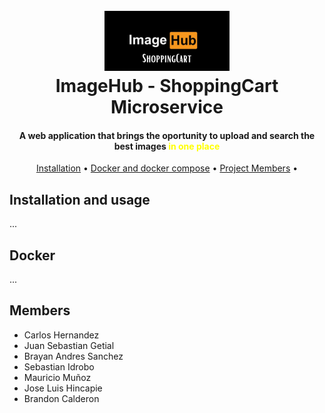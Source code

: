 <h1 align="center">
  <br>
  <a href="#"><img src="./resources/logo.png" alt="ImageHub" width="200"></a>
  <br>
  ImageHub - ShoppingCart Microservice
  <br>
</h1>

<h4 align="center">A web application that brings the oportunity to upload and search the best images <strong style="color: yellow;">in one place</strong></h4>


<p align="center">
  <a href="#installation">Installation</a> •
  <a href="#docker">Docker and docker compose</a> •
  <a href="#members">Project Members</a> •
</p>


## Installation and usage

...

## Docker

...

## Members

- Carlos Hernandez
- Juan Sebastian Getial
- Brayan Andres Sanchez
- Sebastian Idrobo
- Mauricio Muñoz
- Jose Luis Hincapie
- Brandon Calderon
